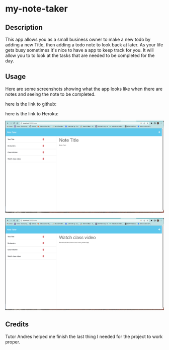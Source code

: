 # my-note-taker


## Description
This app allows you as a small business owner to make a new todo by adding a new Title, then adding a todo note to look back at later. As your life gets busy sometimes it's nice to have a app to keep track for you. It will allow you to to look at the tasks that are needed to be completed for the day.


## Usage
 Here are some screenshots showing what the app looks like when there are notes and seeing the note to be completed.

 here is the link to github: 

 here is the link to Heroku:

![alt text](assets/images/screenshot.png)


![alt text](assets/images/screenshot1.png)


## Credits
Tutor Andres helped me finish the last thing I needed for the project to work proper.

